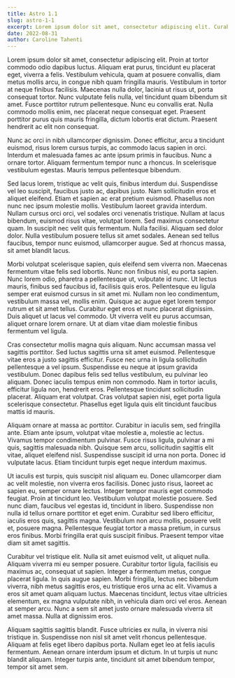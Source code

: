 ```yaml
---
title: Astro 1.1
slug: astro-1-1
excerpt: Lorem ipsum dolor sit amet, consectetur adipiscing elit. Curabitur porta nunc nunc, id pulvinar neque lacinia accumsan. Quisque dapibus eget magna sed dapibus. Praesent sodales lobortis enim, vel finibus justo elementum non. Morbi luctus, sem sed blandit elementum, tortor ipsum tincidunt risus, non rutrum mi turpis sit amet nisl. Curabitur vitae tincidunt sapien, vel porttitor ex. Ut at velit dui. In metus lorem, placerat sit amet posuere sed, volutpat eu risus.
date: 2022-08-31
author: Caroline Tahenti
---
```


Lorem ipsum dolor sit amet, consectetur adipiscing elit. Proin at tortor commodo odio dapibus luctus. Aliquam erat purus, tincidunt eu placerat eget, viverra a felis. Vestibulum vehicula, quam at posuere convallis, diam metus mollis arcu, in congue nibh quam fringilla mauris. Vestibulum in tortor at neque finibus facilisis. Maecenas nulla dolor, lacinia ut risus ut, porta consequat tortor. Nunc vulputate felis nulla, vel tincidunt quam bibendum sit amet. Fusce porttitor rutrum pellentesque. Nunc eu convallis erat. Nulla commodo mollis enim, nec placerat neque consequat eget. Praesent porttitor purus quis mauris fringilla, dictum lobortis erat dictum. Praesent hendrerit ac elit non consequat.

Nunc ac orci in nibh ullamcorper dignissim. Donec efficitur, arcu a tincidunt euismod, risus lorem cursus turpis, ac commodo lacus sapien in orci. Interdum et malesuada fames ac ante ipsum primis in faucibus. Nunc a ornare tortor. Aliquam fermentum tempor nunc a rhoncus. In scelerisque vestibulum egestas. Mauris tempus pellentesque bibendum.

Sed lacus lorem, tristique ac velit quis, finibus interdum dui. Suspendisse vel leo suscipit, faucibus justo ac, dapibus justo. Nam sollicitudin eros et aliquet eleifend. Etiam et sapien ac erat pretium euismod. Phasellus non nunc nec ipsum molestie mollis. Vestibulum laoreet gravida interdum. Nullam cursus orci orci, vel sodales orci venenatis tristique. Nullam at lacus bibendum, euismod risus vitae, volutpat lorem. Sed maximus consectetur quam. In suscipit nec velit quis fermentum. Nulla facilisi. Aliquam sed dolor dolor. Nulla vestibulum posuere tellus sit amet sodales. Aenean sed tellus faucibus, tempor nunc euismod, ullamcorper augue. Sed at rhoncus massa, sit amet blandit lacus.

Morbi volutpat scelerisque sapien, quis eleifend sem viverra non. Maecenas fermentum vitae felis sed lobortis. Nunc non finibus nisl, eu porta sapien. Nunc lorem odio, pharetra a pellentesque ut, vulputate id nunc. Ut lectus mauris, finibus sed faucibus id, facilisis quis eros. Pellentesque eu ligula semper erat euismod cursus in sit amet mi. Nullam non leo condimentum, vestibulum massa vel, mollis enim. Quisque ac augue eget lorem tempor rutrum et sit amet tellus. Curabitur eget eros et nunc placerat dignissim. Duis aliquet ut lacus vel commodo. Ut viverra velit eu purus accumsan, aliquet ornare lorem ornare. Ut at diam vitae diam molestie finibus fermentum vel ligula.

Cras consectetur mollis magna quis aliquam. Nunc accumsan massa vel sagittis porttitor. Sed luctus sagittis urna sit amet euismod. Pellentesque vitae eros a justo sagittis efficitur. Fusce nec urna in ligula sollicitudin pellentesque a vel ipsum. Suspendisse eu neque at ipsum gravida vestibulum. Donec dapibus felis sed tellus vestibulum, eu pulvinar leo aliquam. Donec iaculis tempus enim non commodo. Nam in tortor iaculis, efficitur ligula non, hendrerit eros. Pellentesque tincidunt sollicitudin placerat. Aliquam erat volutpat. Cras volutpat sapien nisi, eget porta ligula scelerisque consectetur. Phasellus eget ligula quis elit tincidunt faucibus mattis id mauris.

Aliquam ornare at massa ac porttitor. Curabitur in iaculis sem, sed fringilla ante. Etiam ante ipsum, volutpat vitae molestie a, molestie ac lectus. Vivamus tempor condimentum pulvinar. Fusce risus ligula, pulvinar a mi quis, sagittis malesuada nibh. Quisque sem arcu, sollicitudin sagittis elit vitae, aliquet eleifend nisl. Suspendisse suscipit id urna non porta. Donec id vulputate lacus. Etiam tincidunt turpis eget neque interdum maximus.

Ut iaculis est turpis, quis suscipit nisl aliquam eu. Donec ullamcorper diam ac velit molestie, non viverra eros facilisis. Donec justo risus, laoreet ac sapien eu, semper ornare lectus. Integer tempor mauris eget commodo feugiat. Proin at tincidunt leo. Vestibulum volutpat molestie posuere. Sed nunc diam, faucibus vel egestas id, tincidunt in libero. Suspendisse non nulla id tellus ornare porttitor et eget enim. Curabitur sed libero efficitur, iaculis eros quis, sagittis magna. Vestibulum non arcu mollis, posuere velit et, posuere magna. Pellentesque feugiat tortor a massa pretium, in cursus eros finibus. Morbi fringilla erat quis suscipit finibus. Praesent tempor vitae diam sit amet sagittis.

Curabitur vel tristique elit. Nulla sit amet euismod velit, ut aliquet nulla. Aliquam viverra mi eu semper posuere. Curabitur tortor ligula, facilisis eu maximus ac, consequat ut sapien. Integer a fermentum metus, congue placerat ligula. In quis augue sapien. Morbi fringilla, lectus nec bibendum viverra, nibh metus sagittis eros, eu tristique eros urna ac elit. Vivamus a eros sit amet quam aliquam luctus. Maecenas tincidunt, lectus vitae ultricies elementum, ex magna vulputate nibh, in vehicula diam orci vel eros. Aenean at semper arcu. Nunc a sem sit amet justo ornare malesuada viverra sit amet massa. Nulla at dignissim eros.

Aliquam sagittis sagittis blandit. Fusce ultricies ex nulla, in viverra nisi tristique in. Suspendisse non nisl sit amet velit rhoncus pellentesque. Aliquam at felis eget libero dapibus porta. Nullam eget leo at felis iaculis fermentum. Aenean ornare interdum ipsum et dictum. In ut turpis ut nunc blandit aliquam. Integer turpis ante, tincidunt sit amet bibendum tempor, tempor sit amet sem.
